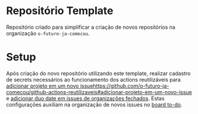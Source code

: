 # Repositório Template

Repositório criado para simplificar a criação de novos repositórios na organização `o-futuro-ja-comecou`.

# Setup

Após criação do novo repositório utilizando este template, realizar cadastro de secrets necessários ao funcionamento dos actions reutilizáveis para [adicionar projeto em um novo issue]()https://github.com/o-futuro-ja-comecou/github-actions-reutilizaveis#adicionar-projeto-em-um-novo-issue e [adicionar duo date em issues de organizações fechados](https://github.com/o-futuro-ja-comecou/github-actions-reutilizaveis#adicionar-duo-date-em-issues-de-organiza%C3%A7%C3%B5es-fechados).
Estas configurações auxiliam na organização de novos issues no [board to-do](https://github.com/orgs/o-futuro-ja-comecou/projects/2/views/1).
